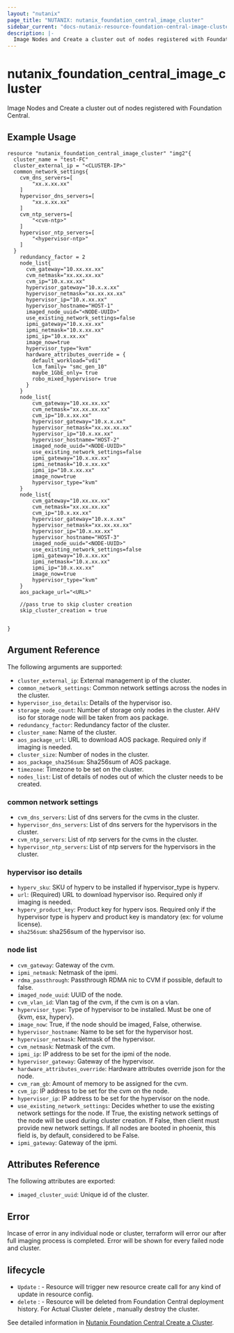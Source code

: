 ```yaml
---
layout: "nutanix"
page_title: "NUTANIX: nutanix_foundation_central_image_cluster"
sidebar_current: "docs-nutanix-resource-foundation-central-image-cluster"
description: |-
  Image Nodes and Create a cluster out of nodes registered with Foundation Central.
---
```


# nutanix_foundation_central_image_cluster

Image Nodes and Create a cluster out of nodes registered with Foundation Central.

## Example Usage

``` hcl
resource "nutanix_foundation_central_image_cluster" "img2"{
  cluster_name = "test-FC"
  cluster_external_ip = "<CLUSTER-IP>"
  common_network_settings{
    cvm_dns_servers=[
        "xx.x.xx.xx"
    ]
    hypervisor_dns_servers=[
        "xx.x.xx.xx"
    ]
    cvm_ntp_servers=[
        "<cvm-ntp>"
    ]
    hypervisor_ntp_servers=[
        "<hypervisor-ntp>"
    ]
  }
    redundancy_factor = 2
    node_list{
      cvm_gateway="10.xx.xx.xx"
      cvm_netmask="xx.xx.xx.xx"
      cvm_ip="10.x.xx.xx"
      hypervisor_gateway="10.x.x.xx"
      hypervisor_netmask="xx.xx.xx.xx"
      hypervisor_ip="10.x.xx.xx"
      hypervisor_hostname="HOST-1"
      imaged_node_uuid="<NODE-UUID>"
      use_existing_network_settings=false
      ipmi_gateway="10.x.xx.xx"
      ipmi_netmask="10.x.xx.xx"
      ipmi_ip="10.x.xx.xx"
      image_now=true
      hypervisor_type="kvm"
      hardware_attributes_override = {
        default_workload="vdi"
        lcm_family= "smc_gen_10"
        maybe_1GbE_only= true
        robo_mixed_hypervisor= true
      }
    }
    node_list{
        cvm_gateway="10.xx.xx.xx"
        cvm_netmask="xx.xx.xx.xx"
        cvm_ip="10.x.xx.xx"
        hypervisor_gateway="10.x.x.xx"
        hypervisor_netmask="xx.xx.xx.xx"
        hypervisor_ip="10.x.xx.xx"
        hypervisor_hostname="HOST-2"
        imaged_node_uuid="<NODE-UUID>"
        use_existing_network_settings=false
        ipmi_gateway="10.x.xx.xx"
        ipmi_netmask="10.x.xx.xx"
        ipmi_ip="10.x.xx.xx"
        image_now=true
        hypervisor_type="kvm"
    }
    node_list{
        cvm_gateway="10.xx.xx.xx"
        cvm_netmask="xx.xx.xx.xx"
        cvm_ip="10.x.xx.xx"
        hypervisor_gateway="10.x.x.xx"
        hypervisor_netmask="xx.xx.xx.xx"
        hypervisor_ip="10.x.xx.xx"
        hypervisor_hostname="HOST-3"
        imaged_node_uuid="<NODE-UUID>"
        use_existing_network_settings=false
        ipmi_gateway="10.x.xx.xx"
        ipmi_netmask="10.x.xx.xx"
        ipmi_ip="10.x.xx.xx"
        image_now=true
        hypervisor_type="kvm"
    }
    aos_package_url="<URL>"

    //pass true to skip cluster creation
    skip_cluster_creation = true


}

```


## Argument Reference

The following arguments are supported:

* `cluster_external_ip`: External management ip of the cluster.
* `common_network_settings`: Common network settings across the nodes in the cluster. 
* `hypervisor_iso_details`: Details of the hypervisor iso.
* `storage_node_count`: Number of storage only nodes in the cluster. AHV iso for storage node will be taken from aos package.
* `redundancy_factor`: Redundancy factor of the cluster.
* `cluster_name`: Name of the cluster.
* `aos_package_url`: URL to download AOS package. Required only if imaging is needed.
* `cluster_size`: Number of nodes in the cluster.
* `aos_package_sha256sum`: Sha256sum of AOS package.
* `timezone`: Timezone to be set on the cluster.
* `nodes_list`: List of details of nodes out of which the cluster needs to be created.

### common network settings
* `cvm_dns_servers`: List of dns servers for the cvms in the cluster.
* `hypervisor_dns_servers`: List of dns servers for the hypervisors in the cluster.
* `cvm_ntp_servers`: List of ntp servers for the cvms in the cluster.
* `hypervisor_ntp_servers`: List of ntp servers for the hypervisors in the cluster.

### hypervisor iso details
* `hyperv_sku`: SKU of hyperv to be installed if hypervisor_type is hyperv.
* `url`: (Required) URL to download hypervisor iso. Required only if imaging is needed. 
* `hyperv_product_key`: Product key for hyperv isos. Required only if the hypervisor type is hyperv and product key is mandatory (ex: for volume license).
* `sha256sum`: sha256sum of the hypervisor iso.

### node list
* `cvm_gateway`: Gateway of the cvm.
* `ipmi_netmask`: Netmask of the ipmi.
* `rdma_passthrough`: Passthrough RDMA nic to CVM if possible, default to false.
* `imaged_node_uuid`: UUID of the node.
* `cvm_vlan_id`: Vlan tag of the cvm, if the cvm is on a vlan.
* `hypervisor_type`: Type of hypervisor to be installed. Must be one of {kvm, esx, hyperv}.
* `image_now`: True, if the node should be imaged, False, otherwise.
* `hypervisor_hostname`: Name to be set for the hypervisor host.
* `hypervisor_netmask`: Netmask of the hypervisor.
* `cvm_netmask`: Netmask of the cvm.
* `ipmi_ip`: IP address to be set for the ipmi of the node.
* `hypervisor_gateway`: Gateway of the hypervisor.
* `hardware_attributes_override`: Hardware attributes override json for the node.
* `cvm_ram_gb`: Amount of memory to be assigned for the cvm.
* `cvm_ip`: IP address to be set for the cvm on the node.
* `hypervisor_ip`: IP address to be set for the hypervisor on the node.
* `use_existing_network_settings`: Decides whether to use the existing network settings for the node. If True, the existing network settings of the node will be used during cluster creation. If False, then client must provide new network settings. If all nodes are booted in phoenix, this field is, by default, considered to be False.
* `ipmi_gateway`: Gateway of the ipmi.


## Attributes Reference

The following attributes are exported:

* `imaged_cluster_uuid`: Unique id of the cluster.

## Error 

Incase of error in any individual node or cluster, terraform will error our after full imaging process is completed. Error will be shown for every failed node and cluster.

## lifecycle

* `Update` : - Resource will trigger new resource create call for any kind of update in resource config.
* `delete` : - Resource will be deleted from Foundation Central deployment history. For Actual Cluster delete , manually destroy the cluster.   

See detailed information in [Nutanix Foundation Central Create a Cluster](https://www.nutanix.dev/api_references/foundation-central/#/cba507f282927-request-to-create-a-cluster).